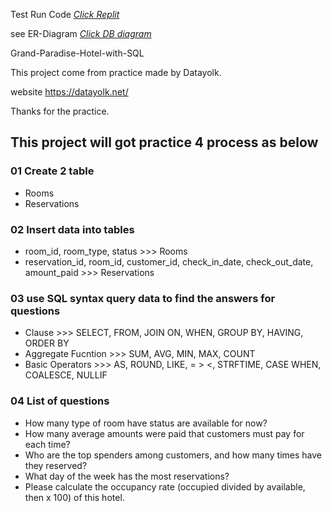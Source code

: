 
Test Run Code [_Click Replit_](https://replit.com/@spanthu/GrandParadiseHotel)

see ER-Diagram [_Click DB diagram_](https://dbdiagram.io/d/Grand-Paradise-Hotel-ER-Diagram-660e5a4f03593b6b61268a53)

Grand-Paradise-Hotel-with-SQL

This project come from practice made by Datayolk.

website https://datayolk.net/

Thanks for the practice.

## This project will got practice 4 process as below

### 01 Create 2 table
- Rooms
- Reservations

### 02 Insert data into tables
- room_id, room_type, status >>> Rooms
- reservation_id, room_id, customer_id, check_in_date, check_out_date, amount_paid >>> Reservations

### 03 use SQL syntax query data to find the answers for questions
- Clause >>> SELECT, FROM, JOIN ON, WHEN, GROUP BY, HAVING, ORDER BY
- Aggregate Fucntion >>> SUM, AVG, MIN, MAX, COUNT
- Basic Operators >>> AS, ROUND, LIKE, = > <, STRFTIME, CASE WHEN, COALESCE, NULLIF

### 04 List of questions
- How many type of room have status are available for now?
- How many average amounts were paid that customers must pay for each time?
- Who are the top spenders among customers, and how many times have they reserved?
- What day of the week has the most reservations?
- Please calculate the occupancy rate (occupied divided by available, then x 100) of this hotel.
